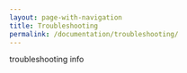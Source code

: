 ```yaml
---
layout: page-with-navigation
title: Troubleshooting
permalink: /documentation/troubleshooting/
---
```


troubleshooting info